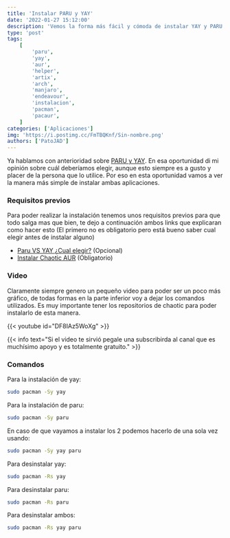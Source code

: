 ```yaml
---
title: 'Instalar PARU y YAY'
date: '2022-01-27 15:12:00'
description: 'Vemos la forma más fácil y cómoda de instalar YAY y PARU los dos AURHelpers más populares en la actualidad en cualquier distribución basada en Arch. En este caso Artix.'
type: 'post'
tags:
    [
        'paru',
        'yay',
        'aur',
        'helper',
        'artix',
        'arch',
        'manjaro',
        'endeavour',
        'instalacion',
        'pacman',
        'pacaur',
    ]
categories: ['Aplicaciones']
img: 'https://i.postimg.cc/FmTBQKnf/Sin-nombre.png'
authors: ['PatoJAD']
---
```


Ya hablamos con anterioridad sobre [PARU y YAY](/aplicaciones/2022/01/paru-vs-yay-cual-elegir/). En esa oportunidad di mi opinión sobre cuál deberíamos elegir, aunque esto siempre es a gusto y placer de la persona que lo utilice. Por eso en esta oportunidad vamos a ver la manera más simple de instalar ambas aplicaciones.

### Requisitos previos

Para poder realizar la instalación tenemos unos requisitos previos para que todo salga mas que bien, te dejo a continuación ambos links que explicaran como hacer esto (El primero no es obligatorio pero está bueno saber cual elegir antes de instalar alguno)

-   [Paru VS YAY ¿Cual elegir?](/aplicaciones/2022/01/paru-vs-yay-cual-elegir/) (Opcional)
-   [Instalar Chaotic AUR](/post/2022/01/instalar-chaotic-aur/) (Obligatorio)

### Video

Claramente siempre genero un pequeño video para poder ser un poco más gráfico, de todas formas en la parte inferior voy a dejar los comandos utilizados. Es muy importante tener los repositorios de chaotic para poder instalarlo de esta manera.

{{< youtube id="DF8IAz5WoXg" >}}

{{< info text="Si el video te sirvió pegale una subscribirda al canal que es muchísimo apoyo y es totalmente gratuito." >}}

### Comandos

Para la instalación de yay:

```zsh
sudo pacman -Sy yay
```

Para la instalación de paru:

```zsh
sudo pacman -Sy paru
```

En caso de que vayamos a instalar los 2 podemos hacerlo de una sola vez usando:

```zsh
sudo pacman -Sy yay paru
```

Para desinstalar yay:

```zsh
sudo pacman -Rs yay
```

Para desinstalar paru:

```zsh
sudo pacman -Rs paru
```

Para desinstalar ambos:

```zsh
sudo pacman -Rs yay paru
```
